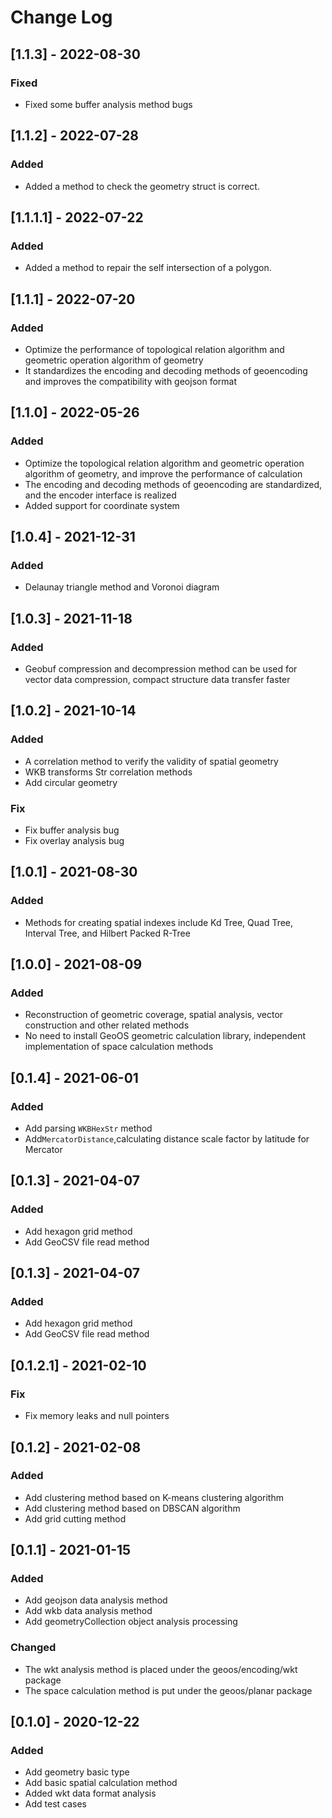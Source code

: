 # Change Log
## [1.1.3] - 2022-08-30
### Fixed
- Fixed some buffer analysis method bugs
## [1.1.2] - 2022-07-28
### Added
- Added a method to check the geometry struct is correct.
## [1.1.1.1] - 2022-07-22
### Added
- Added a method to repair the self intersection of a polygon.
## [1.1.1] - 2022-07-20
### Added
- Optimize the performance of topological relation algorithm and geometric operation algorithm of geometry
- It standardizes the encoding and decoding methods of geoencoding and improves the compatibility with geojson format
## [1.1.0] - 2022-05-26
### Added
- Optimize the topological relation algorithm and geometric operation algorithm of geometry,
 and improve the performance of calculation
- The encoding and decoding methods of geoencoding are standardized, and the encoder interface is realized
- Added support for coordinate system

## [1.0.4] - 2021-12-31
### Added
- Delaunay triangle method and Voronoi diagram

## [1.0.3] - 2021-11-18
### Added
- Geobuf compression and decompression method can be used for vector data compression, compact structure data transfer faster

## [1.0.2] - 2021-10-14
### Added
- A correlation method to verify the validity of spatial geometry
- WKB transforms Str correlation methods
- Add circular geometry

### Fix
- Fix buffer analysis bug
- Fix overlay analysis bug

## [1.0.1] - 2021-08-30
### Added
- Methods for creating spatial indexes include Kd Tree, Quad Tree, Interval Tree, and Hilbert Packed R-Tree

## [1.0.0] - 2021-08-09
### Added
- Reconstruction of geometric coverage, spatial analysis, vector construction and other related methods
- No need to install GeoOS geometric calculation library, independent implementation of space calculation methods

## [0.1.4] - 2021-06-01
### Added
- Add parsing `WKBHexStr` method
- Add`MercatorDistance`,calculating distance scale factor by latitude for Mercator

## [0.1.3] - 2021-04-07
### Added
- Add hexagon grid method
- Add GeoCSV file read method

## [0.1.3] - 2021-04-07
### Added
- Add hexagon grid method
- Add GeoCSV file read method

## [0.1.2.1] - 2021-02-10
### Fix
- Fix memory leaks and null pointers


## [0.1.2] - 2021-02-08
### Added
- Add clustering method based on K-means clustering algorithm
- Add clustering method based on DBSCAN algorithm
- Add grid cutting method

## [0.1.1] - 2021-01-15
### Added
- Add geojson data analysis method
- Add wkb data analysis method
- Add geometryCollection object analysis processing

### Changed
- The wkt analysis method is placed under the geoos/encoding/wkt package
- The space calculation method is put under the geoos/planar package

## [0.1.0] - 2020-12-22
### Added
- Add geometry basic type
- Add basic spatial calculation method
- Added wkt data format analysis
- Add test cases